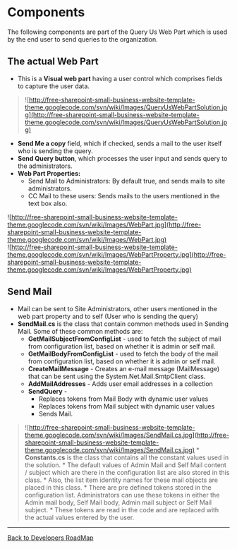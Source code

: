 # Components #

The following components are part of the Query Us Web Part which is used by the end user to send queries to the organization.

## **The actual Web Part** ##
  * This is a **Visual web part** having a user control which comprises fields to capture the user data.
> ![http://free-sharepoint-small-business-website-template-theme.googlecode.com/svn/wiki/Images/QueryUsWebPartSolution.jpg](http://free-sharepoint-small-business-website-template-theme.googlecode.com/svn/wiki/Images/QueryUsWebPartSolution.jpg)

  * **Send Me a copy** field, which if checked, sends a mail to the user itself who is sending the query.
  * **Send Query button**, which processes the user input and sends query to the administrators.
  * **Web Part Properties:**
    * Send Mail to Administrators: By default true, and sends mails to site administrators.
    * CC Mail to these users: Sends mails to the users mentioned in the text box also.

![http://free-sharepoint-small-business-website-template-theme.googlecode.com/svn/wiki/Images/WebPart.jpg](http://free-sharepoint-small-business-website-template-theme.googlecode.com/svn/wiki/Images/WebPart.jpg)<br />
![http://free-sharepoint-small-business-website-template-theme.googlecode.com/svn/wiki/Images/WebPartProperty.jpg](http://free-sharepoint-small-business-website-template-theme.googlecode.com/svn/wiki/Images/WebPartProperty.jpg)

## **Send Mail** ##
  * Mail can be sent to Site Administrators, other users mentioned in the web part property and to self (User who is sending the query)
  * **SendMail.cs** is the class that contain common methods used in Sending Mail. Some of these common methods are:
    * **GetMailSubjectFromConfigList** - used to fetch the subject of mail from configuration list, based on whether it is admin or self mail.
    * **GetMailBodyFromConfigList** - used to fetch the body of the mail from configuration list, based on whether it is admin or self mail.
    * **CreateMailMessage** - Creates an e-mail message (MailMessage) that can be sent using the System.Net.Mail.SmtpClient class.
    * **AddMailAddresses** - Adds user email addresses in a collection
    * **SendQuery** -
      * Replaces tokens from Mail Body with dynamic user values
      * Replaces tokens from Mail subject with dynamic user values
      * Sends Mail.
> ![http://free-sharepoint-small-business-website-template-theme.googlecode.com/svn/wiki/Images/SendMail.cs.jpg](http://free-sharepoint-small-business-website-template-theme.googlecode.com/svn/wiki/Images/SendMail.cs.jpg)
    * **Constants.cs** is the class that contains all the constant values used in the solution.
      * The default values of Admin Mail and Self Mail content / subject which are there in the configuration list are also stored in this class.
      * Also, the list item identity names for these mail objects are placed in this class.
    * There are pre defined tokens stored in the configuration list. Administrators can use these tokens in either the Admin mail body, Self Mail body, Admin mail subject or Self Mail subject.
    * These tokens are read in the code and are replaced with the actual values entered by the user.


---

[Back to Developers RoadMap](http://code.google.com/p/free-sharepoint-small-business-website-template-theme/wiki/DeveloperRoadMap)
